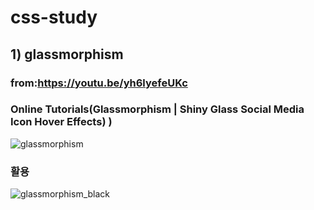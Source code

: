 # css-study

## 1) glassmorphism 
### from:https://youtu.be/yh6lyefeUKc
### Online Tutorials(Glassmorphism | Shiny Glass Social Media Icon Hover Effects) )

![glassmorphism](https://user-images.githubusercontent.com/82191712/118903859-94837780-b953-11eb-92c4-2c07dbe3e0f7.gif)

### 활용
![glassmorphism_black](https://user-images.githubusercontent.com/82191712/118915231-90f9eb80-b967-11eb-9c93-7c4bd97c6026.gif)
